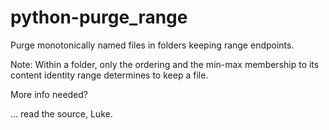 # python-purge_range
Purge monotonically named files in folders keeping range endpoints.

Note: Within a folder, only the ordering and the min-max membership to its content identity range determines to keep a file.

More info needed?

... read the source, Luke.
